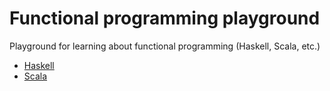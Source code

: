 # Functional programming playground

Playground for learning about functional programming (Haskell, Scala, etc.)

* [Haskell](./haskell/README.md)
* [Scala](./scala/README.md)
